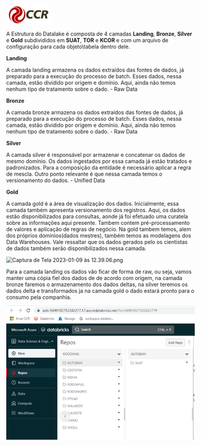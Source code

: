 ![Logo-grupo-ccr-Editado-v3.png](/.attachments/Logo-grupo-ccr-Editado-v3-0259b883-c48a-46a1-8aea-9da7c5b138aa.png)

A Estrutura do Datalake é composta de 4 camadas **Landing**, **Bronze**, **Silver** e **Gold** subdivididos em **SUAT**, **TOR** e **KCOR** e com um arquivo de configuração para cada objeto\tabela dentro dele. 

**Landing**

A camada landing armazena os dados extraídos das fontes de dados, já preparado para a execução do processo de batch. Esses dados, nessa camada, estão dividido por origem e domínio. Aqui, ainda não temos nenhum tipo de tratamento sobre o dado. - Raw Data

**Bronze**

A camada bronze armazena os dados extraídos das fontes de dados, já preparado para a execução do processo de batch. Esses dados, nessa camada, estão dividido por origem e domínio. Aqui, ainda não temos nenhum tipo de tratamento sobre o dado. - Raw Data

**Silver**

A camada silver é responsável por armazenar e concatenar os dados de mesmo domínio. Os dados ingestados por essa camada já estão tratados e padronizados. Para a composição da entidade é necessário aplicar a regra de mescla. Outro ponto relevante é que nessa camada temos o versionamento do dados. - Unified Data

**Gold**

A camada gold é a área de visualização dos dados. Inicialmente, essa camada também apresenta versionamento dos registros. Aqui, os dados estão disponibilizados para consultas, aonde já foi efetuado uma curatela sobre as informações aqui presente. Tambem contem pré-processamento de valores e aplicação de regras de negócio. Na gold tambem temos, alem dos próprios domínios(dados mestres), também temos as modelagens dos Data Warehouses. Vale ressaltar que os dados gerados pelo os cientistas de dados também serão disponibilizados nessa camada.

![Captura de Tela 2023-01-09 às 12.39.06.png](/.attachments/Captura%20de%20Tela%202023-01-09%20às%2012.39.06-0b560f91-bab2-4a1b-8fe2-501d40764630.png)


Para a camada landing os dados vão ficar de forma de raw, ou seja, vamos manter uma cópia fiel dos dados de de acordo com origem, na camada bronze faremos o armazenamento dos dados deltas, na silver teremos os dados delta e transformados ja na camada gold o dado estará pronto para o consumo pela companhia.



![image.png](/.attachments/image-90831555-4f82-4b70-a1e4-89657bd5c14b.png)





